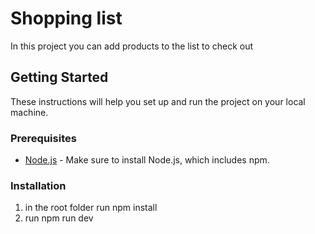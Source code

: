 # Shopping list

In this project you can add products to the list to check out

## Getting Started

These instructions will help you set up and run the project on your local machine.

### Prerequisites

- [Node.js](https://nodejs.org/) - Make sure to install Node.js, which includes npm.

### Installation

1. in the root folder run npm install
2. run npm run dev

